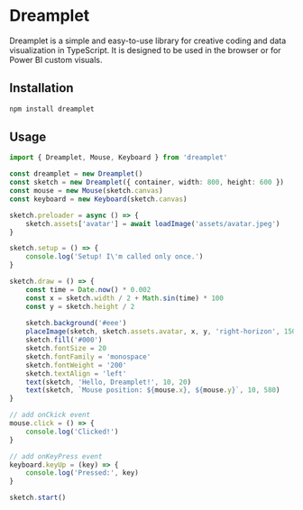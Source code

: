 # Dreamplet

Dreamplet is a simple and easy-to-use library for creative coding and data visualization in TypeScript. It is designed to be used in the browser or for Power BI custom visuals.

## Installation

```bash
npm install dreamplet
```

## Usage

```typescript
import { Dreamplet, Mouse, Keyboard } from 'dreamplet'

const dreamplet = new Dreamplet()
const sketch = new Dreamplet({ container, width: 800, height: 600 })
const mouse = new Mouse(sketch.canvas)
const keyboard = new Keyboard(sketch.canvas)

sketch.preloader = async () => {
    sketch.assets['avatar'] = await loadImage('assets/avatar.jpeg')
}

sketch.setup = () => {
    console.log('Setup! I\'m called only once.')
}

sketch.draw = () => {
    const time = Date.now() * 0.002
    const x = sketch.width / 2 + Math.sin(time) * 100
    const y = sketch.height / 2
    
    sketch.background('#eee')
    placeImage(sketch, sketch.assets.avatar, x, y, 'right-horizon', 150, 150)
    sketch.fill('#000')
    sketch.fontSize = 20
    sketch.fontFamily = 'monospace'
    sketch.fontWeight = '200'
    sketch.textAlign = 'left'
    text(sketch, 'Hello, Dreamplet!', 10, 20)
    text(sketch, `Mouse position: ${mouse.x}, ${mouse.y}`, 10, 580)
}

// add onCkick event
mouse.click = () => {
    console.log('Clicked!')
}

// add onKeyPress event
keyboard.keyUp = (key) => {
    console.log('Pressed:', key)
}

sketch.start()
```